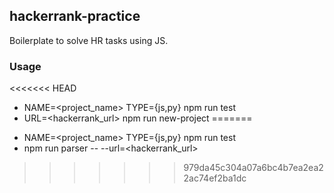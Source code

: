## hackerrank-practice

Boilerplate to solve HR tasks using JS.

### Usage
<<<<<<< HEAD

* NAME=<project_name> TYPE={js,py} npm run test
* URL=<hackerrank_url> npm run new-project
=======
- NAME=<project_name> TYPE={js,py} npm run test
- npm run parser -- --url=<hackerrank_url>
>>>>>>> 979da45c304a07a6bc4b7ea2ea22ac74ef2ba1dc
